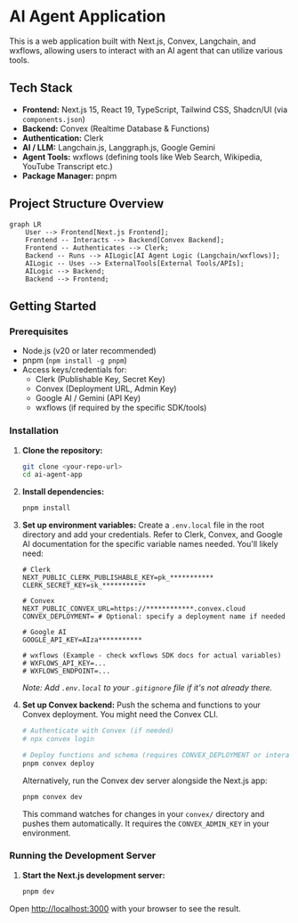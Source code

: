 # AI Agent Application

This is a web application built with Next.js, Convex, Langchain, and wxflows, allowing users to interact with an AI agent that can utilize various tools.

## Tech Stack

*   **Frontend:** Next.js 15, React 19, TypeScript, Tailwind CSS, Shadcn/UI (via `components.json`)
*   **Backend:** Convex (Realtime Database & Functions)
*   **Authentication:** Clerk
*   **AI / LLM:** Langchain.js, Langgraph.js, Google Gemini
*   **Agent Tools:** wxflows (defining tools like Web Search, Wikipedia, YouTube Transcript etc.)
*   **Package Manager:** pnpm

## Project Structure Overview

```mermaid
graph LR
    User --> Frontend[Next.js Frontend];
    Frontend -- Interacts --> Backend[Convex Backend];
    Frontend -- Authenticates --> Clerk;
    Backend -- Runs --> AILogic[AI Agent Logic (Langchain/wxflows)];
    AILogic -- Uses --> ExternalTools[External Tools/APIs];
    AILogic --> Backend;
    Backend --> Frontend;
```

## Getting Started

### Prerequisites

*   Node.js (v20 or later recommended)
*   pnpm (`npm install -g pnpm`)
*   Access keys/credentials for:
    *   Clerk (Publishable Key, Secret Key)
    *   Convex (Deployment URL, Admin Key)
    *   Google AI / Gemini (API Key)
    *   wxflows (if required by the specific SDK/tools)

### Installation

1.  **Clone the repository:**
    ```bash
    git clone <your-repo-url>
    cd ai-agent-app
    ```

2.  **Install dependencies:**
    ```bash
    pnpm install
    ```

3.  **Set up environment variables:**
    Create a `.env.local` file in the root directory and add your credentials. Refer to Clerk, Convex, and Google AI documentation for the specific variable names needed. You'll likely need:

    ```env
    # Clerk
    NEXT_PUBLIC_CLERK_PUBLISHABLE_KEY=pk_***********
    CLERK_SECRET_KEY=sk_***********

    # Convex
    NEXT_PUBLIC_CONVEX_URL=https://************.convex.cloud
    CONVEX_DEPLOYMENT= # Optional: specify a deployment name if needed

    # Google AI
    GOOGLE_API_KEY=AIza***********

    # wxflows (Example - check wxflows SDK docs for actual variables)
    # WXFLOWS_API_KEY=...
    # WXFLOWS_ENDPOINT=...
    ```
    *Note: Add `.env.local` to your `.gitignore` file if it's not already there.*

4.  **Set up Convex backend:**
    Push the schema and functions to your Convex deployment. You might need the Convex CLI.
    ```bash
    # Authenticate with Convex (if needed)
    # npx convex login

    # Deploy functions and schema (requires CONVEX_DEPLOYMENT or interactive selection)
    pnpm convex deploy
    ```
    Alternatively, run the Convex dev server alongside the Next.js app:
    ```bash
    pnpm convex dev
    ```
    This command watches for changes in your `convex/` directory and pushes them automatically. It requires the `CONVEX_ADMIN_KEY` in your environment.

### Running the Development Server

1.  **Start the Next.js development server:**
    ```bash
    pnpm dev
    ```

Open [http://localhost:3000](http://localhost:3000) with your browser to see the result.